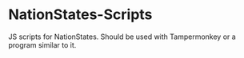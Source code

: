 # NationStates-Scripts
JS scripts for NationStates. Should be used with Tampermonkey or a program similar to it.
